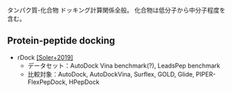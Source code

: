 タンパク質-化合物 ドッキング計算関係全般。
化合物は低分子から中分子程度を含む。


## Protein-peptide docking

* rDock [[Soler+2019]](https://link.springer.com/article/10.1007%2Fs10822-019-00212-0)
  * データセット：AutoDock Vina benchmark(?), LeadsPep benchmark 
  * 比較対象：AutoDock, AutoDockVina, Surflex, GOLD, Glide, PIPER-FlexPepDock, HPepDock
